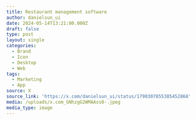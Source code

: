 ```yaml
---
title: Restaurant management software
author: danielsun_ui
date: 2024-05-14T13:21:00.000Z
draft: false
type: post
layout: single
categories:
  - Brand
  - Icon
  - Desktop
  - Web
tags:
  - Marketing
  - App
source: X
source_link: 'https://x.com/danielsun_ui/status/1790307855385452868'
media: /uploads/x.com_GNhzgG2WMAAss0-.jpeg
media_type: image
---
```


